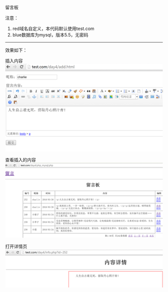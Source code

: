 留言板

注意：
  1. red域名自定义，本代码默认使用test.com
  2. blue数据库为mysql，版本5.5，无密码

---------------------------------
效果如下：

插入内容
![写文章](./1.png)

查看插入的内容
![浏览](./2.png)

打开详情页
![查看](./3.png)
